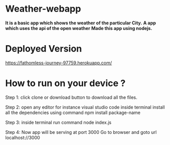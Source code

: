 # Weather-webapp

<b>It is a basic app which shows the weather of the particular City.</b>
<b>A app which uses the api of the open weather</b> 
<b>Made this app using nodejs.</b>

# Deployed Version

https://fathomless-journey-97759.herokuapp.com/

# How to run on your device ?
<p>Step 1: click clone or download button to download all the files.</p>
<p>Step 2: open any editor for instance visual studio code
         inside terminal install all the dependencies using command 
         npm install package-name </p>
<p>Step 3:  inside terminal run command
            node index.js </p>
<p>Step 4:  Now app will be serving at port 3000 
         Go to browser and goto url localhost://3000 </p>

